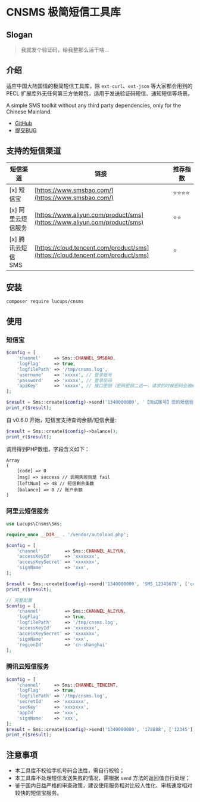 # CNSMS 极简短信工具库

## Slogan

> 我就发个验证码，给我整那么活干啥...

## 介绍

适应中国大陆国情的极简短信工具库，除 `ext-curl`、`ext-json` 等大家都会用到的 PECL 扩展库外无任何第三方依赖包，适用于发送验证码短信、通知短信等场景。

A simple SMS toolkit without any third party dependencies, only for the Chinese Mainland.

- [GitHub](https://github.com/lucups/cnsms)
- [提交BUG](https://github.com/lucups/cnsms/issues/new)

## 支持的短信渠道

| 短信渠道        | 链接                                                                             | 推荐指数    |
|-------------|--------------------------------------------------------------------------------|---------|
| [x] 短信宝     | [https://www.smsbao.com/](https://www.smsbao.com/)                             | ⭐️⭐️⭐️⭐️ |
| [x] 阿里云短信服务 | [https://www.aliyun.com/product/sms](https://www.aliyun.com/product/sms)       | ⭐️⭐     |
| [x] 腾讯云短信 SMS  | [https://cloud.tencent.com/product/sms](https://cloud.tencent.com/product/sms) | ⭐️      |

## 安装

```shell
composer require lucups/cnsms
```

## 使用

### 短信宝

```php
$config = [
    'channel'     => Sms::CHANNEL_SMSBAO,
    'logFlag'     => true,
    'logfilePath' => '/tmp/cnsms.log',
    'username'    => 'xxxxx', // 登录账号
    'password'    => 'xxxxx', // 登录密码
    'apiKey'      => 'xxxxx', // 接口密钥（密码密钥二选一，请求的时候密码会被md5处理，apiKey 不会）
];

$result = Sms::create($config)->send('1340000000', '【测试账号】您的短信验证码是{code} ，在10分钟内有效。', ['code'=> '123456']);
print_r($result);
```

自 v0.6.0 开始，短信宝支持查询余额/短信余量:

```php
$result = Sms::create($config)->balance();
print_r($result);
```

调用得到PHP数组，字段含义如下：

```
Array
(
    [code] => 0
    [msg] => success // 调用失败则是 fail
    [leftNum] => 48 // 短信剩余条数
    [balance] => 0 // 账户余额
)
```

### 阿里云短信服务

```php
use Lucups\Cnsms\Sms;

require_once __DIR__ . '/vendor/autoload.php';

$config = [
    'channel'         => Sms::CHANNEL_ALIYUN,
    'accessKeyId'     => 'xxxxxxx',
    'accessKeySecret' => 'xxxxxxx',
    'signName'        => 'xxx',
];

$result = Sms::create($config)->send('1340000000', 'SMS_12345678', ['code' => '666888']);
print_r($result);

// 完整配置
$config = [
    'channel'         => Sms::CHANNEL_ALIYUN,
    'logFlag'         => true,
    'logfilePath'     => '/tmp/cnsms.log',
    'accessKeyId'     => 'xxxxxxx',
    'accessKeySecret' => 'xxxxxxx',
    'signName'        => 'xxx',
    'regionId'        => 'cn-shanghai'
];
```

### 腾讯云短信服务

```php
$config = [
    'channel'     => Sms::CHANNEL_TENCENT,
    'logFlag'     => true,
    'logfilePath' => '/tmp/cnsms.log',
    'secretId'    => 'xxxxxxx',
    'secKey'      => 'xxxxxxx',
    'appId'       => 'xxx',
    'signName'    => 'xxx',
];
$result = Sms::create($config)->send('1340000000', '178888', ['12345']);
print_r($result);
```

## 注意事项

- 本工具库不校验手机号码合法性，需自行校验；
- 本工具库不处理短信发送失败的情况，需根据 `send` 方法的返回值自行处理；
- 鉴于国内日益严格的审查政策，建议使用服务相对比较人性化、审核速度相对较快的短信宝服务。